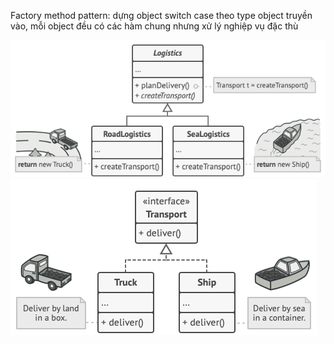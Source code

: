 Factory method pattern: dựng object switch case theo type object truyền vào, mỗi object đều có các hàm chung nhưng xử lý nghiệp vụ đặc thù

![FactoryMethodExample](../Img/FactoryMethodExample1.png) ![FactoryMethodExample](../Img/FactoryMethodExample2.png)
